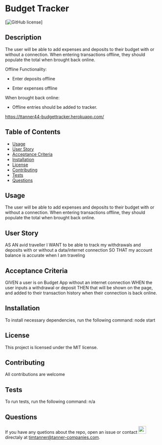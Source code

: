 
  # Budget Tracker
  [![GitHub license](https://img.shields.io/badge/license-MIT-Blue.svg)]
  
  ## Description
  The user will be able to add expenses and deposits to their budget with or without a connection. When entering transactions offline, they should populate the total when brought back online.

  Offline Functionality:

  * Enter deposits offline

  * Enter expenses offline

  When brought back online:

  * Offline entries should be added to tracker.
  
  https://ttanner44-budgettracker.herokuapp.com/
  
  ## Table of Contents
  * [Usage](#Usage)
  * [User Story](#User-Story)
  * [Acceptance Criteria](#Acceptance-Criteria)
  * [Installation](#installation)
  * [License](#License)
  * [Contributing](#Contributing)
  * [Tests](#Tests)
  * [Questions](#Questions)
  
  ## Usage
  The user will be able to add expenses and deposits to their budget with or without a connection. When entering transactions offline, they should populate the total when brought back online.
  
  ## User Story
  AS AN avid traveller
  I WANT to be able to track my withdrawals and deposits with or without a data/internet connection
  SO THAT my account balance is accurate when I am traveling
  
  ## Acceptance Criteria
  GIVEN a user is on Budget App without an internet connection
  WHEN the user inputs a withdrawal or deposit
  THEN that will be shown on the page, and added to their transaction history when their connection is back online. 
  
  ## Installation
  To install necessary dependencies, run the following command:
  node start 
  
  ## License
  This project is licensed under the  MIT license.
  
  ## Contributing
  All contributions are welcome
  
  ## Tests
  To run tests, run the following command:
  n/a
  
  ## Questions
  
  If you have any quetions about the repo, open an issue or contact <img src="https://avatars2.githubusercontent.com/u/59519025?v=4" width="25" height="25"> directaly at timtanner@tanner-companies.com.
